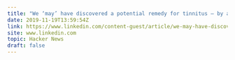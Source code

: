 ```yaml
---
title: "We ‘may’ have discovered a potential remedy for tinnitus – by accident"
date: 2019-11-19T13:59:54Z
link: https://www.linkedin.com/content-guest/article/we-may-have-discovered-potential-remedy-tinnitus-spencer?utm_medium=RSS&utm_source=hune
site: www.linkedin.com
topic: Hacker News
draft: false
---
```


